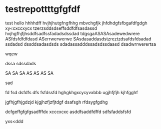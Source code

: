 # testrepottttgfgfdf
test
hello
hhhhdff
hvjhjhutgfngfhhg
mbvchgfjk
jhfdhdgfsfbgafdfgdgh
xy<cxccxycx
tzerzsddsdseffsddfdfsasdassd
hvjhgfhjfjhsddfsadfssfadadsdssdad
tdgsgaASASAsadewedwrere
ASfdsfdfdfdasd
ASerrwerwerwe
SAsdasaddasdstzreztzdsafdsfdsadad
ssdadsd
dssddsadasdsds
sdadassadddssadsdssdaasd
dsadwrrwerertsa

wqew

dssa
sdssdads

SA
SA
SA
AS
AS
AS
SA


sad

fd
fsd
dsfdfs
dfs
fsfdssfd
hghgkhgxcycyvxbbb
ugjhfjfjh
kjhfgghf


jgfhjgfhjgdzjd
kjgjhzfjzfjtdgf
dsafsgh
rfdsygfgdhg








dcfgeffgfgfgsadfffdx xcccxcxc
asddfsaddfdffd
sdfsfaddsfsfd

yxs<ddd

